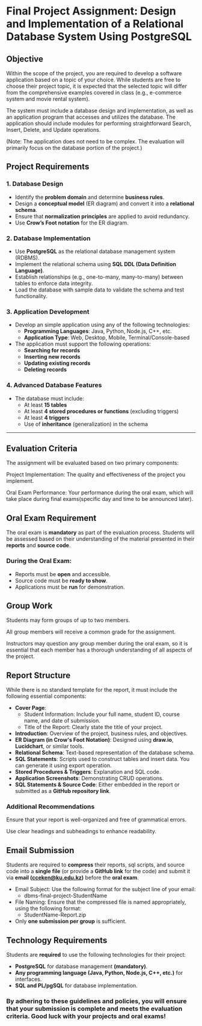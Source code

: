 # **Final Project Assignment: Design and Implementation of a Relational Database System Using PostgreSQL**

## **Objective**

Within the scope of the project, you are required to develop a software application based on a
topic of your choice. While students are free to choose their project topic, it is expected that
the selected topic will differ from the comprehensive examples covered in class (e.g., e-commerce system and movie rental system).

The system must include a database design and implementation, as well as an application program that accesses
and utilizes the database. The application should include modules for performing straightforward Search, Insert, Delete,
and Update operations.

(Note: The application does not need to be complex. The evaluation will primarily focus on the database portion of the project.)


## **Project Requirements**

### **1. Database Design**
- Identify the **problem domain** and determine **business rules**.
- Design a **conceptual model** (ER diagram) and convert it into a **relational schema**.
- Ensure that **normalization principles** are applied to avoid redundancy.
- Use **Crow’s Foot notation** for the ER diagram.

### **2. Database Implementation**
- Use **PostgreSQL** as the relational database management system (RDBMS).
- Implement the relational schema using **SQL DDL (Data Definition Language)**.
- Establish relationships (e.g., one-to-many, many-to-many) between tables to enforce data integrity.
- Load the database with sample data to validate the schema and test functionality.

### **3. Application Development**
- Develop an simple application using any of the following technologies:
    - **Programming Languages**: Java, Python, Node.js, C++, etc.
    - **Application Type**: Web, Desktop, Mobile, Terminal/Console-based
- The application must support the following operations:
    - **Searching for records**
    - **Inserting new records**
    - **Updating existing records**
    - **Deleting records**

### **4. Advanced Database Features**
- The database must include:
    - At least **15 tables**
    - At least **4 stored procedures or functions** (excluding triggers)
    - At least **4 triggers**
    - Use of **inheritance** (generalization) in the schema

---

## Evaluation Criteria
The assignment will be evaluated based on two primary components:

Project Implementation: The quality and effectiveness of the project you implement.

Oral Exam Performance: Your performance during the oral exam, which will take place during final exams(specific day and time to be announced later).

## Oral Exam Requirement

The oral exam is **mandatory** as part of the evaluation process.
Students will be assessed based on their understanding of the material presented in their **reports**
and **source code**.

### **During the Oral Exam:**
- Reports must be **open** and accessible.
- Source code must be **ready to show**.
- Applications must be **run** for demonstration.

## Group Work
Students may form groups of up to two members.

All group members will receive a common grade for the assignment.

Instructors may question any group member during the oral exam, so it is essential that each member has a thorough understanding of all aspects of the project.

## Report Structure
While there is no standard template for the report, it must include the following essential components:

- **Cover Page**:
    - Student Information: Include your full name, student ID, course name, and date of submission.
    - Title of the Report: Clearly state the title of your project.
- **Introduction**: Overview of the project, business rules, and objectives.
- **ER Diagram (in Crow's Foot Notation)**: Designed using **draw.io**, **Lucidchart**, or similar tools.
- **Relational Schema**: Text-based representation of the database schema.
- **SQL Statements**: Scripts used to construct tables and insert data. You can generate it using export operation.
- **Stored Procedures & Triggers**: Explanation and SQL code.
- **Application Screenshots**: Demonstrating CRUD operations.
- **SQL Statements & Source Code**: Either embedded in the report or submitted as a **GitHub repository link**.

### Additional Recommendations

Ensure that your report is well-organized and free of grammatical errors.

Use clear headings and subheadings to enhance readability.

## Email Submission

Students are required to **compress** their reports, sql scripts, and source code into a **single file** (or provide a **GitHub link** for the code) and submit it via **email (cceken@ku.edu.kz)** before the **oral exam**.

* Email Subject: Use the following format for the subject line of your email:
    - dbms-final-project-StudentName
* File Naming: Ensure that the compressed file is named appropriately, using the following format:
    - StudentName-Report.zip
* Only **one submission per group** is sufficient.

## Technology Requirements
Students are **required** to use the following technologies for their project:

- **PostgreSQL** for database management **(mandatory)**.
- **Any programming language (Java, Python, Node.js, C++, etc.)** for interfaces.
- **SQL and PL/pgSQL** for database implementation.


### By adhering to these guidelines and policies, you will ensure that your submission is complete and meets the evaluation criteria. Good luck with your projects and oral exams!
